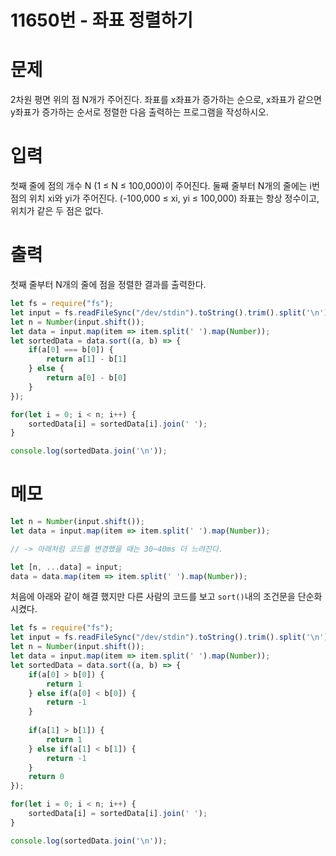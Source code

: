 # 11650번 - 좌표 정렬하기

# 문제
2차원 평면 위의 점 N개가 주어진다. 좌표를 x좌표가 증가하는 순으로, x좌표가 같으면 y좌표가 증가하는 순서로 정렬한 다음 출력하는 프로그램을 작성하시오.

# 입력
첫째 줄에 점의 개수 N (1 ≤ N ≤ 100,000)이 주어진다. 둘째 줄부터 N개의 줄에는 i번점의 위치 xi와 yi가 주어진다. (-100,000 ≤ xi, yi ≤ 100,000) 좌표는 항상 정수이고, 위치가 같은 두 점은 없다.

# 출력
첫째 줄부터 N개의 줄에 점을 정렬한 결과를 출력한다.
```js
let fs = require("fs");
let input = fs.readFileSync("/dev/stdin").toString().trim().split('\n');
let n = Number(input.shift());
let data = input.map(item => item.split(' ').map(Number));
let sortedData = data.sort((a, b) => {
    if(a[0] === b[0]) {
        return a[1] - b[1]
    } else {
        return a[0] - b[0]
    }
});

for(let i = 0; i < n; i++) {
    sortedData[i] = sortedData[i].join(' ');
}

console.log(sortedData.join('\n'));
```

# 메모
```js
let n = Number(input.shift());
let data = input.map(item => item.split(' ').map(Number));

// -> 아래처럼 코드를 변경했을 때는 30~40ms 더 느려진다.

let [n, ...data] = input;
data = data.map(item => item.split(' ').map(Number));
```
처음에 아래와 같이 해결 했지만 다른 사람의 코드를 보고 `sort()`내의 조건문을 단순화 시켰다.
```js
let fs = require("fs");
let input = fs.readFileSync("/dev/stdin").toString().trim().split('\n');
let n = Number(input.shift());
let data = input.map(item => item.split(' ').map(Number));
let sortedData = data.sort((a, b) => {
    if(a[0] > b[0]) {
        return 1
    } else if(a[0] < b[0]) {
        return -1
    }
    
    if(a[1] > b[1]) {
        return 1 
    } else if(a[1] < b[1]) {
        return -1
    }
    return 0
});

for(let i = 0; i < n; i++) {
    sortedData[i] = sortedData[i].join(' ');
}

console.log(sortedData.join('\n'));
```
